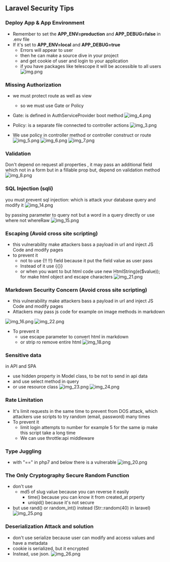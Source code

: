 ## Laravel Security Tips


### Deploy App & App Environment
- Remember to set the **APP_ENV=production** and **APP_DEBUG=false** in .env file 
- If it's set to **APP_ENV=local** and **APP_DEBUG=true**
  - Errors will appear to user 
  - then he can make a source dive in your project
  - and get cookie of user and login to your application
  - if you have packages like telescope it will be accessible to all users
![img.png](images/img.png)


### Missing Authorization

- we must protect route as well as view
  - so we must use Gate or Policy

- Gate: is defined in AuthServiceProvider boot method 
![img_4.png](images/img_4.png)

- Policy: is a separate file connected to controller actions
![img_3.png](images/img_3.png)

- We use policy in controller method or controller construct or route
![img_5.png](images/img_5.png)
![img_6.png](images/img_6.png)
![img_7.png](images/img_7.png)


### Validation

Don't depend on request all properties , it may pass an additional field which not in a form but in a fillable prop
but, depend on validation method 
![img_8.png](images/img_8.png)



### SQL Injection (sqli)

you must prevent sql injection: which is attack your database query and modify it
![img_14.png](images/img_14.png)

by passing parameter to query not but a word in a query directly
or use where not whereRaw
![img_15.png](images/img_15.png)


### Escaping (Avoid cross site scripting)
 
- this vulnerability make attackers bass a payload in url and inject JS Code and modify pages
- to prevent it 
    - not to use {!! !!} field because it put the field value as user pass 
    - Instead of it use {{}} 
    - or when you want to but html code use new HtmlString(e($value)); for make html object and escape characters
![img_21.png](images/img_21.png) 

### Markdown Security Concern (Avoid cross site scripting)

- this vulnerability make attackers bass a payload in url and inject JS Code and modify pages
- Attackers may pass js code for example on image methods in markdown 

![img_16.png](images/img_16.png)
![img_22.png](images/img_22.png)

- To prevent it
    - use escape parameter to convert html in markdown
    - or strip ro remove entire html
![img_18.png](images/img_18.png)

      
### Sensitive data

in API and SPA
- use hidden property in Model class, to be not to send in api data
- and use select method in query
- or use resource class 
![img_23.png](images/img_23.png)
![img_24.png](images/img_24.png)

### Rate Limitation

- It's limit requests in the same time to prevent from DOS attack,
which attackers use scripts to try random (email, password) many times
- To prevent it
  -  limit login attempts to number for example 5 for the same ip make this script take a long time
  -  We can use throttle:api middleware
  

### Type Juggling

- with "==" in php7 and below there is a vulnerable
![img_20.png](images/img_20.png)

### The Only Cryptography Secure Random Function
* don't use 
  - md5 of slug value because you can reverse it easily 
    - time() because you can know it from created_at prperty 
    - uniqid() because it's not secure
* but use rand() or random_int() instead (Str::random(40) in laravel)
![img_25.png](images/img_25.png)

### Deserialization Attack and solution

* don't use serialize because user can modify and access values and have a metadata
* cookie is serialized, but it encrypted
* Instead, use json.
![img_26.png](images/img_26.png)
